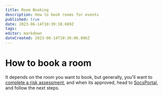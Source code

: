 ```yaml
---
title: Room Booking
description: How to book rooms for events
published: true
date: 2023-06-14T10:39:10.689Z
tags: 
editor: markdown
dateCreated: 2023-06-14T10:36:06.896Z
---
```


# How to book a room

It depends on the room you want to book, but generally, you'll want to [complete a risk assessment](./risk-assessment), and when its approved, head to [SocsPortal](https://socsportal.ucc.ie), and follow the next steps.


